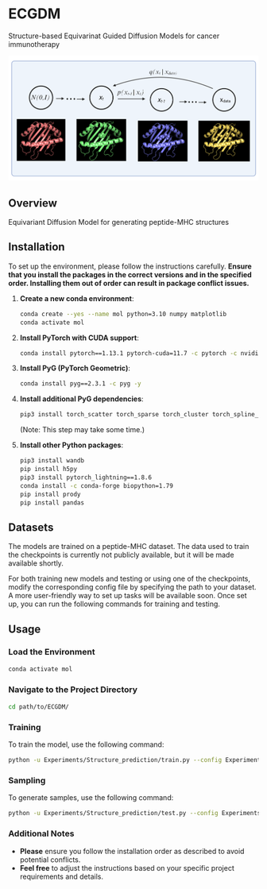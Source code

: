 
# ECGDM
Structure-based Equivarinat Guided Diffusion Models for cancer immunotherapy

![Project Image](./Diffusion%20Chain.png)

## Overview

Equivariant Diffusion Model for generating peptide-MHC structures

## Installation

To set up the environment, please follow the instructions carefully. **Ensure that you install the packages in the correct versions and in the specified order. Installing them out of order can result in package conflict issues.**

1. **Create a new conda environment**:  
   ```sh
   conda create --yes --name mol python=3.10 numpy matplotlib
   conda activate mol
   ```

2. **Install PyTorch with CUDA support**:  
   ```sh
   conda install pytorch==1.13.1 pytorch-cuda=11.7 -c pytorch -c nvidia -y
   ```

3. **Install PyG (PyTorch Geometric)**:  
   ```sh
   conda install pyg==2.3.1 -c pyg -y
   ```

4. **Install additional PyG dependencies**:  
   ```sh
   pip3 install torch_scatter torch_sparse torch_cluster torch_spline_conv -f https://data.pyg.org/whl/torch-1.13.1+cu117.html
   ```  
   (Note: This step may take some time.)

5. **Install other Python packages**:  
   ```sh
   pip3 install wandb
   pip install h5py
   pip3 install pytorch_lightning==1.8.6
   conda install -c conda-forge biopython=1.79
   pip install prody
   pip install pandas
   ```

## Datasets

The models are trained on a peptide-MHC dataset. The data used to train the checkpoints is currently not publicly available, but it will be made available shortly. 

For both training new models and testing or using one of the checkpoints, modify the corresponding config file by specifying the path to your dataset. A more user-friendly way to set up tasks will be available soon. Once set up, you can run the following commands for training and testing.

## Usage

### Load the Environment

```sh
conda activate mol
```

### Navigate to the Project Directory

```sh
cd path/to/ECGDM/
```

### Training

To train the model, use the following command:

```sh
python -u Experiments/Structure_prediction/train.py --config Experiments/Structure_prediction/configs/pmhc_8K_egnn_big.yml
```

### Sampling

To generate samples, use the following command:

```sh
python -u Experiments/Structure_prediction/test.py --config Experiments/Structure_prediction/configs/pmhc_8K_egnn_big.yml
```

### Additional Notes

- **Please** ensure you follow the installation order as described to avoid potential conflicts.
- **Feel free** to adjust the instructions based on your specific project requirements and details.
